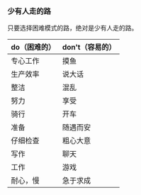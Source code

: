 ### 少有人走的路

只要选择困难模式的路，绝对是少有人走的路。

| do（困难的） | don't（容易的） |
| ------------ | --------------- |
| 专心工作     | 摸鱼            |
| 生产效率     | 说大话          |
| 整洁         | 混乱            |
| 努力         | 享受            |
| 骑行         | 开车            |
| 准备         | 随遇而安        |
| 仔细检查     | 粗心大意        |
| 写作         | 聊天            |
| 工作         | 游戏            |
| 耐心，慢     | 急于求成        |



